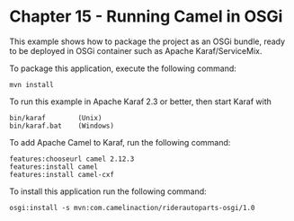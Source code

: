 Chapter 15 - Running Camel in OSGi
========================================

This example shows how to package the project as an OSGi bundle, ready to be deployed
in OSGi container such as Apache Karaf/ServiceMix.

To package this application, execute the following command:

    mvn install

To run this example in Apache Karaf 2.3 or better, then start Karaf with

    bin/karaf        (Unix)
    bin/karaf.bat    (Windows)

To add Apache Camel to Karaf, run the following command:

    features:chooseurl camel 2.12.3
    features:install camel
    features:install camel-cxf

To install this application run the following command:

    osgi:install -s mvn:com.camelinaction/riderautoparts-osgi/1.0


